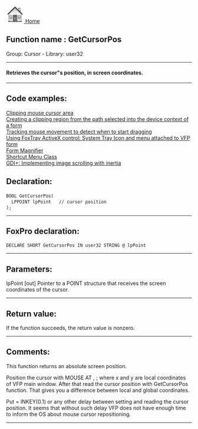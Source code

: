 [<img src="../../images/home.png"> Home ](https://github.com/VFPX/Win32API)  

## Function name : GetCursorPos
Group: Cursor - Library: user32    
***  


#### Retrieves the cursor"s position, in screen coordinates.
***  


## Code examples:
[Clipping mouse cursor area](../../samples/sample_080.md)  
[Creating a clipping region from the path selected into the device context of a form](../../samples/sample_144.md)  
[Tracking mouse movement to detect when to start dragging](../../samples/sample_281.md)  
[Using FoxTray ActiveX control: System Tray Icon and menu attached to VFP form](../../samples/sample_336.md)  
[Form Magnifier](../../samples/sample_414.md)  
[Shortcut Menu Class](../../samples/sample_419.md)  
[GDI+: Implementing image scrolling with inertia](../../samples/sample_595.md)  

## Declaration:
```foxpro  
BOOL GetCursorPos(
  LPPOINT lpPoint   // cursor position
);  
```  
***  


## FoxPro declaration:
```foxpro  
DECLARE SHORT GetCursorPos IN user32 STRING @ lpPoint  
```  
***  


## Parameters:
lpPoint 
[out] Pointer to a POINT structure that receives the screen coordinates of the cursor.  
***  


## Return value:
If the function succeeds, the return value is nonzero.  
***  


## Comments:
This function returns an absolute screen position.   
  
Position the cursor with MOUSE AT <y>, <x>; where x and y are local coordinates of VFP main window. After that read the cursor position with GetCursorPos function. That gives you a difference between local and global coordinates.  
  
Put = INKEY(0.1) or any other delay between setting and reading the cursor position. It seems that without such delay VFP does not have enough time to inform the OS about mouse cursor repositioning.  
  
***  

